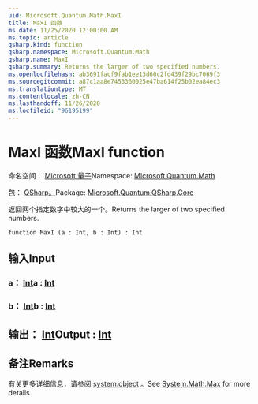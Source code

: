 ```yaml
---
uid: Microsoft.Quantum.Math.MaxI
title: MaxI 函数
ms.date: 11/25/2020 12:00:00 AM
ms.topic: article
qsharp.kind: function
qsharp.namespace: Microsoft.Quantum.Math
qsharp.name: MaxI
qsharp.summary: Returns the larger of two specified numbers.
ms.openlocfilehash: ab3691facf9fab1ee13d60c2fd439f29bc7069f3
ms.sourcegitcommit: a87c1aa8e7453360025e47ba614f25b02ea84ec3
ms.translationtype: MT
ms.contentlocale: zh-CN
ms.lasthandoff: 11/26/2020
ms.locfileid: "96195199"
---
```

# <a name="maxi-function"></a><span data-ttu-id="a75f6-102">MaxI 函数</span><span class="sxs-lookup"><span data-stu-id="a75f6-102">MaxI function</span></span>

<span data-ttu-id="a75f6-103">命名空间： [Microsoft 量子](xref:Microsoft.Quantum.Math)</span><span class="sxs-lookup"><span data-stu-id="a75f6-103">Namespace: [Microsoft.Quantum.Math](xref:Microsoft.Quantum.Math)</span></span>

<span data-ttu-id="a75f6-104">包： [QSharp。](https://nuget.org/packages/Microsoft.Quantum.QSharp.Core)</span><span class="sxs-lookup"><span data-stu-id="a75f6-104">Package: [Microsoft.Quantum.QSharp.Core](https://nuget.org/packages/Microsoft.Quantum.QSharp.Core)</span></span>


<span data-ttu-id="a75f6-105">返回两个指定数字中较大的一个。</span><span class="sxs-lookup"><span data-stu-id="a75f6-105">Returns the larger of two specified numbers.</span></span>

```qsharp
function MaxI (a : Int, b : Int) : Int
```


## <a name="input"></a><span data-ttu-id="a75f6-106">输入</span><span class="sxs-lookup"><span data-stu-id="a75f6-106">Input</span></span>

### <a name="a--int"></a><span data-ttu-id="a75f6-107">a： [Int](xref:microsoft.quantum.lang-ref.int)</span><span class="sxs-lookup"><span data-stu-id="a75f6-107">a : [Int](xref:microsoft.quantum.lang-ref.int)</span></span>




### <a name="b--int"></a><span data-ttu-id="a75f6-108">b： [Int](xref:microsoft.quantum.lang-ref.int)</span><span class="sxs-lookup"><span data-stu-id="a75f6-108">b : [Int](xref:microsoft.quantum.lang-ref.int)</span></span>





## <a name="output--int"></a><span data-ttu-id="a75f6-109">输出： [Int](xref:microsoft.quantum.lang-ref.int)</span><span class="sxs-lookup"><span data-stu-id="a75f6-109">Output : [Int](xref:microsoft.quantum.lang-ref.int)</span></span>



## <a name="remarks"></a><span data-ttu-id="a75f6-110">备注</span><span class="sxs-lookup"><span data-stu-id="a75f6-110">Remarks</span></span>

<span data-ttu-id="a75f6-111">有关更多详细信息，请参阅 [system.object](https://docs.microsoft.com/dotnet/api/system.math.max) 。</span><span class="sxs-lookup"><span data-stu-id="a75f6-111">See [System.Math.Max](https://docs.microsoft.com/dotnet/api/system.math.max) for more details.</span></span>